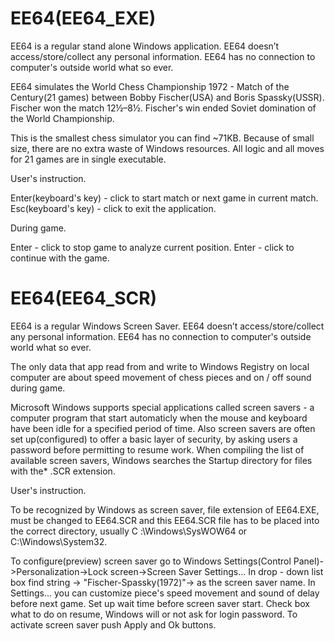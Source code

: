 # EE64(EE64_EXE)

EE64 is a regular stand alone Windows application.
EE64 doesn’t access/store/collect any personal information. 
EE64 has no connection to computer's outside world what so ever.

EE64 simulates the World Chess Championship 1972 - Match of the Century(21 games) between Bobby Fischer(USA) and Boris Spassky(USSR).
Fischer won the match 12½–8½.
Fischer's win ended Soviet domination of the World Championship.

This is the smallest chess simulator you can find ~71KB.
Because of small size, there are no extra waste of Windows resources.
All logic and all moves for 21 games are in single executable.

User's instruction.

Enter(keyboard's key) - click to start match or next game in current match.
Esc(keyboard's key) - click to exit the application.

During game.

Enter - click to stop game to analyze current position.
Enter - click to continue with the game.


# EE64(EE64_SCR)

EE64 is a regular Windows Screen Saver.
EE64 doesn’t access/store/collect any personal information. 
EE64 has no connection to computer's outside world what so ever.

The only data that app read from and write to Windows Registry on local computer are about 
speed movement of chess pieces and on / off sound during game.

Microsoft Windows supports special applications called screen savers - a computer program that start automaticly when the mouse and keyboard have been idle
for a specified period of time.
Also screen savers are often set up(configured) to offer a basic layer of security, by asking users a password before permitting to resume work.
When compiling the list of available screen savers, Windows searches the Startup directory for files with the* .SCR extension.

User's instruction.

To be recognized by Windows as screen saver, file extension of EE64.EXE, must be changed to EE64.SCR and this EE64.SCR file 
has to be placed into the correct directory, usually C :\Windows\SysWOW64 or C:\Windows\System32.

To configure(preview) screen saver go to Windows Settings(Control Panel)->Personalization->Lock screen->Screen Saver Settings...
In drop - down list box find string -> "Fischer-Spassky(1972)"-> as the screen saver name.
In Settings... you can customize piece's speed movement and sound of delay before next game. 
Set up wait time before screen saver start.
Check box what to do on resume, Windows will or not ask for login password.
To activate screen saver push Apply and Ok buttons.

